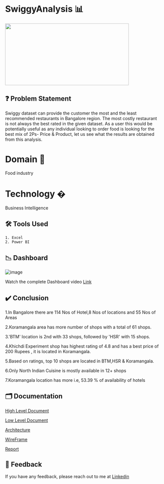 # SwiggyAnalysis 📊
 
<img src="https://user-images.githubusercontent.com/24353357/151331057-ae4f3dec-24e8-4cff-a753-e258cb8413ec.png" width="400" height="200">


## ❓ Problem Statement

Swiggy dataset can provide the customer the most and the least recommended restaurants in Bangalore region.
The most costly restaurant is not always the best rated in the given dataset.
As a user this would be potentially useful as any individual looking to order food is looking for the best mix of 2Ps- Price & Product, let us see what the results are obtained from this analysis.

# Domain 🍲
Food industry

# Technology �
Business Intelligence

## 🛠 Tools Used
    1. Excel
    2. Power BI
    
## 📉 Dashboard

![image](https://user-images.githubusercontent.com/24353357/151335004-7a4a0a84-be12-4f2c-9d66-4744c4cee792.png)

Watch the complete Dashboard video [Link](https://youtu.be/M8Ecc__I-sI)


## ✔️ Conclusion
1.In Bangalore  there are 114 Nos of Hotel,8 Nos of locations and 55 Nos of Areas

2.Koramangala area has more number of shops with a total of 61 shops.

3.'BTM' location is 2nd with 33 shops, followed by 'HSR' with 15 shops. 

4.Khichdi Experiment shop has highest rating of 4.8 and has a best price of 200 Rupees , it is located in Koramangala. 

5.Based on ratings, top 10 shops are located in BTM,HSR & Koramangala. 

6.Only North Indian Cuisine is mostly available in 12+ shops 

7.Koramangala location has more i.e, 53.39 % of availability of hotels



## 🗂 Documentation

[High Level Document](https://github.com/manjunath3779/SwiggyAnalysis/blob/main/HLD%20Document.docx)

[Low Level Document](https://github.com/manjunath3779/SwiggyAnalysis/blob/main/LLD%20Document.docx)

[Architecture](https://github.com/manjunath3779/SwiggyAnalysis/blob/main/Architecture.docx)

[WireFrame](https://github.com/manjunath3779/SwiggyAnalysis/blob/main/Wireframe.docx)

[Report](https://github.com/manjunath3779/SwiggyAnalysis/blob/main/Detail%20Project%20Review%20report.pptx)

## 📩 Feedback

If you have any feedback, please reach out to me at [Linkedin](https://www.linkedin.com/in/manjunath-raikar-066891186/)
